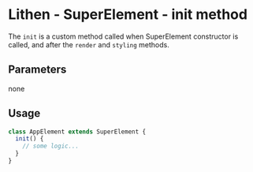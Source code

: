 # Lithen - SuperElement - init method

The `init` is a custom method called when SuperElement constructor is called, and after the `render` and `styling` methods.

## Parameters
none

## Usage
```ts
class AppElement extends SuperElement {
  init() {
    // some logic...
  }
}
```
